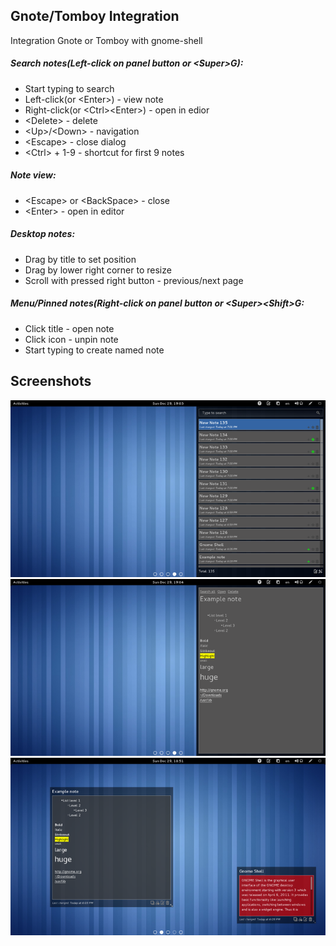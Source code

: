 ## Gnote/Tomboy Integration
Integration Gnote or Tomboy with gnome-shell
  
##### Search notes(Left-click on panel button or \<Super\>G): 
* Start typing to search  
* Left-click(or \<Enter\>) - view note  
* Right-click(or \<Ctrl\>\<Enter\>) - open in edior  
* \<Delete\> - delete  
* \<Up\>/\<Down\> - navigation  
* \<Escape\> - close dialog
* \<Ctrl\> + 1-9 - shortcut for first 9 notes

##### Note view:  
* \<Escape\> or \<BackSpace\> - close  
* \<Enter\> - open in editor

##### Desktop notes:
* Drag by title to set position  
* Drag by lower right corner to resize
* Scroll with pressed right button - previous/next page

##### Menu/Pinned notes(Right-click on panel button or \<Super\>\<Shift\>G:
* Click title - open note  
* Click icon - unpin note  
* Start typing to create named note

## Screenshots
![Search dialog](/screenshots/search_dialog_min.png)
![Note view](/screenshots/note_view_min.png)
![Desktop notes](/screenshots/desktop_notes_min.png)
